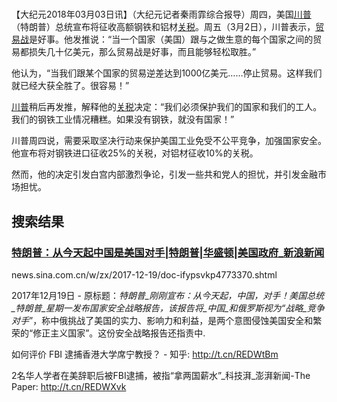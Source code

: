 # 
【大纪元2018年03月03日讯】（大纪元记者秦雨霏综合报导）周四，美国[川普](http://www.epochtimes.com/gb/tag/%E5%B7%9D%E6%99%AE.html)（特朗普）总统宣布将征收高额钢铁和铝材[关税](http://www.epochtimes.com/gb/tag/%E5%85%B3%E7%A8%8E.html)。周五（3月2日），川普表示，[贸易战](http://www.epochtimes.com/gb/tag/%E8%B4%B8%E6%98%93%E6%88%98.html)是好事。他发推说：“当一个国家（美国）跟与之做生意的每个国家之间的贸易都损失几十亿美元，那么贸易战是好事，而且能够轻松取胜。”

他认为，“当我们跟某个国家的贸易逆差达到1000亿美元……停止贸易。这样我们就已经大获全胜了。很容易！”

[川普](http://www.epochtimes.com/gb/tag/%E5%B7%9D%E6%99%AE.html)稍后再发推，解释他的[关税](http://www.epochtimes.com/gb/tag/%E5%85%B3%E7%A8%8E.html)决定：“我们必须保护我们的国家和我们的工人。我们的钢铁工业情况糟糕。如果没有钢铁，就没有国家！”

川普周四说，需要采取坚决行动来保护美国工业免受不公平竞争，加强国家安全。他宣布将对钢铁进口征收25%的关税，对铝材征收10%的关税。

然而，他的决定引发白宫内部激烈争论，引发一些共和党人的担忧，并引发金融市场担忧。

  

## 搜索结果

### [特朗普：从今天起中国是美国对手|特朗普|华盛顿|美国政府_新浪新闻](http://news.sina.com.cn/w/zx/2017-12-19/doc-ifypsvkp4773370.shtml)

news.sina.com.cn/w/zx/2017-12-19/doc-ifypsvkp4773370.shtml

2017年12月19日 - 原标题：_特朗普_刚刚宣布：从今天起，_中国_，对手！美国总统_特朗普_星期一发布国家安全战略报告，该报告将_中国_和俄罗斯视为“战略_竞争对手_”，称中俄挑战了美国的实力、影响力和利益，是两个意图侵蚀美国安全和繁荣的“修正主义国家”。这份安全战略报告还指责中.

  

  

如何评价 FBI 逮捕香港大学席宁教授？ - 知乎: http://t.cn/REDWtBm  

2名华人学者在美辞职后被FBI逮捕，被指“拿两国薪水”_科技湃_澎湃新闻-The Paper: http://t.cn/REDWXvk